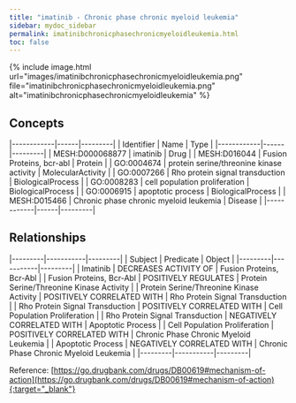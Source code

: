 ```yaml
---
title: "imatinib - Chronic phase chronic myeloid leukemia"
sidebar: mydoc_sidebar
permalink: imatinibchronicphasechronicmyeloidleukemia.html
toc: false 
---
```


{% include image.html url="images/imatinibchronicphasechronicmyeloidleukemia.png" file="imatinibchronicphasechronicmyeloidleukemia.png" alt="imatinibchronicphasechronicmyeloidleukemia" %}

## Concepts

|------------|------|---------|
| Identifier | Name | Type    |
|------------|------|---------|
| MESH:D000068877 | imatinib | Drug |
| MESH:D016044 | Fusion Proteins, bcr-abl | Protein |
| GO:0004674 | protein serine/threonine kinase activity | MolecularActivity |
| GO:0007266 | Rho protein signal transduction | BiologicalProcess |
| GO:0008283 | cell population proliferation | BiologicalProcess |
| GO:0006915 | apoptotic process | BiologicalProcess |
| MESH:D015466 | Chronic phase chronic myeloid leukemia | Disease |
|------------|------|---------|

## Relationships

|---------|-----------|---------|
| Subject | Predicate | Object  |
|---------|-----------|---------|
| Imatinib | DECREASES ACTIVITY OF | Fusion Proteins, Bcr-Abl |
| Fusion Proteins, Bcr-Abl | POSITIVELY REGULATES | Protein Serine/Threonine Kinase Activity |
| Protein Serine/Threonine Kinase Activity | POSITIVELY CORRELATED WITH | Rho Protein Signal Transduction |
| Rho Protein Signal Transduction | POSITIVELY CORRELATED WITH | Cell Population Proliferation |
| Rho Protein Signal Transduction | NEGATIVELY CORRELATED WITH | Apoptotic Process |
| Cell Population Proliferation | POSITIVELY CORRELATED WITH | Chronic Phase Chronic Myeloid Leukemia |
| Apoptotic Process | NEGATIVELY CORRELATED WITH | Chronic Phase Chronic Myeloid Leukemia |
|---------|-----------|---------|

Reference: [https://go.drugbank.com/drugs/DB00619#mechanism-of-action](https://go.drugbank.com/drugs/DB00619#mechanism-of-action){:target="_blank"}